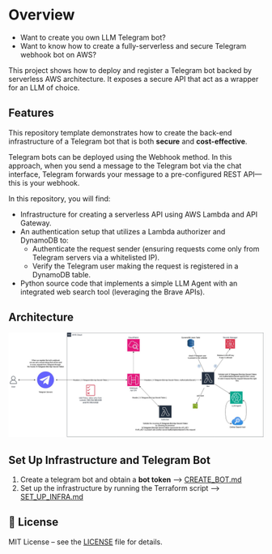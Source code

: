 # Overview

- Want to create you own LLM Telegram bot?
- Want to know how to create a fully-serverless and secure Telegram webhook bot on AWS?

This project shows how to deploy and register a Telegram bot backed
by serverless AWS architecture. It exposes a secure API that act as a wrapper
for an LLM of choice.

## Features

This repository template demonstrates how to create the back-end infrastructure of a Telegram bot that is both **secure** and **cost-effective**.

Telegram bots can be deployed using the Webhook method. In this approach, when you send a message to the Telegram bot via the chat interface, Telegram forwards your message to a pre-configured REST API—this is your webhook.

In this repository, you will find:
- Infrastructure for creating a serverless API using AWS Lambda and API Gateway.
- An authentication setup that utilizes a Lambda authorizer and DynamoDB to:
  - Authenticate the request sender (ensuring requests come only from Telegram servers via a whitelisted IP).
  - Verify the Telegram user making the request is registered in a DynamoDB table.
- Python source code that implements a simple LLM Agent with an integrated web search tool (leveraging the Brave APIs).

## Architecture

![architecture.png](docs/imgs/architecture.jpg)

## Set Up Infrastructure and Telegram Bot

1. Create a telegram bot and obtain a **bot token** --> [CREATE_BOT.md](docs/CREATE_BOT.md)
2. Set up the infrastructure by running the Terraform script --> [SET_UP_INFRA.md](docs/SET_UP_INFRA.md)

## 📝 License

MIT License – see the [LICENSE](LICENSE) file for details.